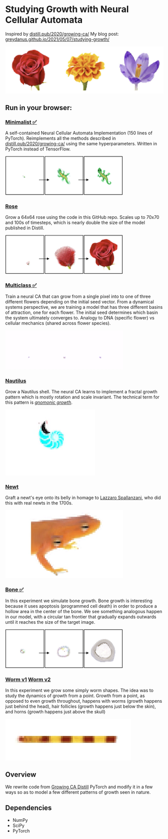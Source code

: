 Studying Growth with Neural Cellular Automata
=======

Inspired by [distill.pub/2020/growing-ca/](https://distill.pub/2020/growing-ca/)
My blog post: [greydanus.github.io/2021/05/07/studying-growth/](https://greydanus.github.io/2021/05/07/studying-growth/)

![overview.png](static/flowers.png)

Run in your browser:
--------
### [**Minimalist** ✅](https://colab.research.google.com/drive/13wCM9OV2JR004zFvh7zPgUxrga8sU4d1)
A self-contained Neural Cellular Automata Implementation (150 lines of PyTorch). Reimplements all the methods described in [distill.pub/2020/growing-ca/](https://distill.pub/2020/growing-ca/) using the same hyperparameters. Written in PyTorch instead of TensorFlow.

![grow_gecko.png](static/grow_gecko.png)

### [**Rose**](https://colab.research.google.com/drive/1TgGN5qjjH6MrMrTcStEkdHO-giEJ4bZr#scrollTo=k-2PCTfGI-pq)
Grow a 64x64 rose using the code in this GitHub repo. Scales up to 70x70 and 100s of timesteps, which is nearly double the size of the model published in Distill.

![grow_rose.png](static/grow_rose.png)

### [**Multiclass** ✅](https://colab.research.google.com/drive/1vG7yjOHxejdk_YfvKhASanNs0YvKDO5-)
Train a neural CA that can grow from a single pixel into to one of three different flowers depending on the initial seed vector. From a dynamical systems perspective, we are training a model that has three different basins of attraction, one for each flower. The initial seed determines which basin the system ultimately converges to. Analogy to DNA (specific flower) vs cellular mechanics (shared across flower species).

![grow_multiclass.png](static/grow_multiclass.gif)

### [**Nautilus**](https://colab.research.google.com/drive/1DUFL5glyej725r8VAYDZIFrWvpR6a6-0)
Grow a Nautilus shell. The neural CA learns to implement a fractal growth pattern which is mostly rotation and scale invariant. The technical term for this pattern is _[gnomonic growth](https://www.geogebra.org/m/waR6eVCQ)_.

![grow_nautilus.png](static/grow_nautilus.gif)

### [**Newt**](https://colab.research.google.com/drive/1fbakmrgkk1y-ZXamH1mKbN1tvkogNrWq)
Graft a newt's eye onto its belly in homage to [Lazzaro Spallanzani](https://en.wikipedia.org/wiki/Lazzaro_Spallanzani), who did this with real newts in the 1700s.

![newt_graft.png](static/newt_graft.png)

### [**Bone** ✅](https://colab.research.google.com/drive/1qQcztNsqyMLLMB00CVRxc0Pm7ipca0ww?usp=sharing)
In this experiment we simulate bone growth. Bone growth is interesting because it uses apoptosis (programmed cell death) in order to produce a hollow area in the center of the bone. We see something analogous happen in our model, with a circular tan frontier that gradually expands outwards until it reaches the size of the target image.

![grow_bone.png](static/grow_bone.png)

### [**Worm v1**](https://colab.research.google.com/drive/1wg-PKNwPA5yNzcuyBomZ6IT3Fx2xrewp) [Worm v2](https://colab.research.google.com/drive/1hE8Vxqsf_PZhSitQP1dSg-K022T3jOkK)
In this experiment we grow some simply worm shapes. The idea was to study the dynamics of growth from a point. Growth from a point, as opposed to even growth throughout, happens with worms (growth happens just behind the head), hair follicles (growth happens just below the skin), and horns (growth happens just above the skull)

![grow_worm.png](static/grow_worm.png)

Overview
--------

We rewrite code from [Growing CA Distill](https://distill.pub/2020/growing-ca/) PyTorch and modify it in a few ways so as to model a few different patterns of growth seen in nature.


Dependencies
--------
 * NumPy
 * SciPy
 * PyTorch